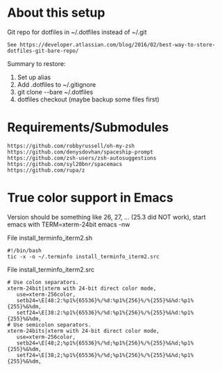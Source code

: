 # About this setup

Git repo for dotfiles in ~/.dotfiles instead of ~/.git

    See https://developer.atlassian.com/blog/2016/02/best-way-to-store-dotfiles-git-bare-repo/

Summary to restore:

1. Set up alias
2. Add .dotfiles to ~/.gitignore
3. git clone --bare <REPO> ~/.dotfiles
4. dotfiles checkout (maybe backup some files first)


# Requirements/Submodules

    https://github.com/robbyrussell/oh-my-zsh
    https://github.com/denysdovhan/spaceship-prompt
    https://github.com/zsh-users/zsh-autosuggestions
    https://github.com/syl20bnr/spacemacs
    https://github.com/rupa/z


# True color support in Emacs

Version should be something like 26, 27, ... (25.3 did NOT work), start emacs with TERM=xterm-24bit emacs -nw

File install_terminfo_iterm2.sh

    #!/bin/bash
    tic -x -o ~/.terminfo install_terminfo_iterm2.src

File install_terminfo_iterm2.src

    # Use colon separators.
    xterm-24bit|xterm with 24-bit direct color mode,
       use=xterm-256color,
       setb24=\E[48:2:%p1%{65536}%/%d:%p1%{256}%/%{255}%&%d:%p1%{255}%&%dm,
       setf24=\E[38:2:%p1%{65536}%/%d:%p1%{256}%/%{255}%&%d:%p1%{255}%&%dm,
    # Use semicolon separators.
    xterm-24bits|xterm with 24-bit direct color mode,
       use=xterm-256color,
       setb24=\E[48;2;%p1%{65536}%/%d;%p1%{256}%/%{255}%&%d;%p1%{255}%&%dm,
       setf24=\E[38;2;%p1%{65536}%/%d;%p1%{256}%/%{255}%&%d;%p1%{255}%&%dm,
